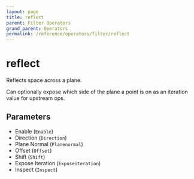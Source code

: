 ```yaml
---
layout: page
title: reflect
parent: Filter Operators
grand_parent: Operators
permalink: /reference/operators/filter/reflect
---
```


# reflect

Reflects space across a plane.

Can optionally expose which side of the plane a point is on as an iteration value for upstream ops.

## Parameters

* Enable (`Enable`)
* Direction (`Direction`)
* Plane Normal (`Planenormal`)
* Offset (`Offset`)
* Shift (`Shift`)
* Expose Iteration (`Exposeiteration`)
* Inspect (`Inspect`)
